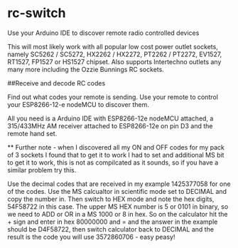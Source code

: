 # rc-switch 

Use your Arduino IDE to discover remote radio controlled devices

This will most likely work with all popular low cost power outlet sockets, namely SC5262 / SC5272, HX2262 / HX2272, PT2262 / PT2272, EV1527, RT1527, FP1527 or HS1527 chipset. Also supports Intertechno outlets any many more including the Ozzie Bunnings RC sockets.

##Receive and decode RC codes

Find out what codes your remote is sending. Use your remote to control your ESP8266-12-e nodeMCU to discover them.

All you need is a Arduino IDE with ESP8266-12e nodeMCU attached, a 315/433MHz AM receiver attached to ESP8266-12e on pin D3 and the remote hand set.

** Further note - when I discovered all my ON and OFF codes for my pack of 3 sockets I found that to get it to work I had to set and additional MS bit to get it to work, this is not as compilcated as it sounds, so if you have a similar problem try this.

Use the decimal codes that are received in my example 1425377058 for one of the codes. Use the MS calcualtor in scientific mode set to DECIMAL and copy the number in. Then switch to HEX mode and note the hex digits, 54F58722 in this case. The upper MS HEX number is 5 or 0101 in binary, so we need to ADD or OR in a MS 1000 or 8 in hex. So on the calculator hit the + sign and enter in hex 80000000 and = and the answer in the example should be D4F58722, then switch calculator back to DECIMAL and the result is the code you will use 3572860706 - easy peasy!
